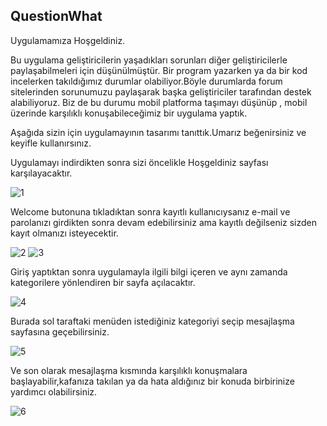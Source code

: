 ## QuestionWhat 
Uygulamamıza Hoşgeldiniz.

Bu uygulama geliştiricilerin yaşadıkları sorunları diğer geliştiricilerle paylaşabilmeleri için düşünülmüştür.
Bir program yazarken ya da bir kod incelerken takıldığımız durumlar olabiliyor.Böyle durumlarda forum sitelerinden sorunumuzu paylaşarak başka geliştiriciler tarafından destek alabiliyoruz.
Biz de bu durumu mobil platforma taşımayı düşünüp , mobil üzerinde karşılıklı konuşabileceğimiz bir uygulama yaptık.

Aşağıda sizin için uygulamayının tasarımı tanıttık.Umarız beğenirsiniz ve keyifle kullanırsınız.


Uygulamayı indirdikten sonra sizi öncelikle Hoşgeldiniz sayfası karşılayacaktır.

![1](https://user-images.githubusercontent.com/56632363/88678020-abbc5480-d0f6-11ea-8752-ff93b9b1c367.png)

Welcome butonuna tıkladıktan sonra kayıtlı kullanıcıysanız e-mail ve parolanızı girdikten sonra devam edebilirsiniz ama kayıtlı değilseniz sizden kayıt olmanızı isteyecektir.

![2](https://user-images.githubusercontent.com/56632363/88678165-d60e1200-d0f6-11ea-80e3-1e635ed8a2a5.png)
![3](https://user-images.githubusercontent.com/56632363/88678177-d8706c00-d0f6-11ea-83ac-c09cf101d702.png)

Giriş yaptıktan sonra uygulamayla ilgili bilgi içeren ve aynı zamanda kategorilere yönlendiren bir sayfa açılacaktır.

![4](https://user-images.githubusercontent.com/56632363/88678185-da3a2f80-d0f6-11ea-99a8-6b9a9537650d.png)

Burada sol taraftaki menüden istediğiniz kategoriyi seçip mesajlaşma sayfasına geçebilirsiniz.

![5](https://user-images.githubusercontent.com/56632363/88678208-e0301080-d0f6-11ea-91e9-b69d646560e8.png)

Ve son olarak mesajlaşma kısmında karşılıklı konuşmalara başlayabilir,kafanıza takılan ya da hata aldığınız bir konuda birbirinize yardımcı olabilirsiniz.

![6](https://user-images.githubusercontent.com/56632363/88678226-e45c2e00-d0f6-11ea-8130-1e79ee8c0f84.png)

